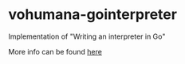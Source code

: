 # vohumana-gointerpreter
Implementation of "Writing an interpreter in Go"

More info can be found [here](https://interpreterbook.com/)
